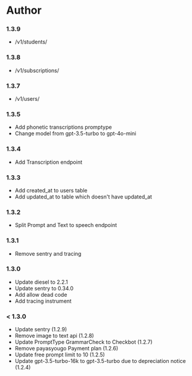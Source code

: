 # Author

### 1.3.9
- /v1/students/

### 1.3.8
- /v1/subscriptions/

### 1.3.7
- /v1/users/

### 1.3.5

- Add phonetic transcriptions promptype
- Change model from gpt-3.5-turbo to gpt-4o-mini

### 1.3.4
- Add Transcription endpoint

### 1.3.3
- Add created_at to users table
- Add updated_at to table which doesn't have updated_at

### 1.3.2

- Split Prompt and Text to speech endpoint

### 1.3.1

- Remove sentry and tracing

### 1.3.0
- Update diesel to 2.2.1
- Update sentry to 0.34.0
- Add allow dead code
- Add tracing instrument

### < 1.3.0

- Update sentry (1.2.9)
- Remove image to text api (1.2.8)
- Update PromptType GrammarCheck to Checkbot (1.2.7)
- Remove payasyougo Payment plan (1.2.6)
- Update free prompt limit to 10 (1.2.5)
- Update gpt-3.5-turbo-16k to gpt-3.5-turbo due to depreciation notice (1.2.4)